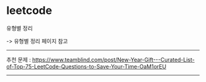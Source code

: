 # leetcode

유형별 정리 

-> 유형별 정리 페이지 참고

----------------------------------------------------------------------------------------------------------------------------

추천 문제 : https://www.teamblind.com/post/New-Year-Gift---Curated-List-of-Top-75-LeetCode-Questions-to-Save-Your-Time-OaM1orEU

----------------------------------------------------------------------------------------------------------------------------
